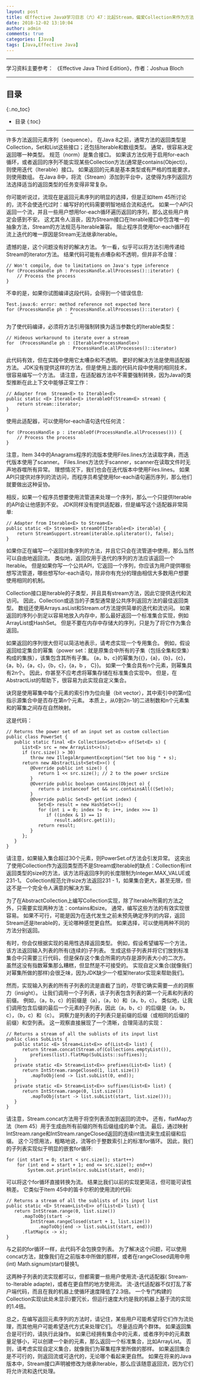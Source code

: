 ```yaml
---
layout: post
title: 《Effective Java》学习日志（六）47：比起Stream，偏爱Collection来作为方法的返回类型
date: 2018-12-02 13:10:04
author: admin
comments: true
categories: [Java]
tags: [Java,Effective Java]
---
```




<!-- more -->

---

学习资料主要参考： 《Effective Java Third Edition》，作者：Joshua Bloch

---

## 目录
{:.no_toc}

* 目录
{:toc}

---

许多方法返回元素序列（sequence）。
在Java 8之前，通常方法的返回类型是Collection，Set和List这些接口；还包括Iterable和数组类型。
通常，很容易决定返回哪一种类型。
规范（norm）是集合接口。
如果该方法仅用于启用for-each循环，或者返回的序列不能实现某些Collection方法(通常是contains(Object))，则使用迭代（Iterable）接口。
如果返回的元素是基本类型或有严格的性能要求，则使用数组。
在Java 8中，将流（Stream）添加到平台中，这使得为序列返回方法选择适当的返回类型的任务变得非常复杂。

你可能听说过，流现在是返回元素序列的明显的选择，但是正如Item 45所讨论的，流不会使迭代过时：编写好的代码需要明智地结合流和迭代。
如果一个API只返回一个流，并且一些用户想用for-each循环遍历返回的序列，那么这些用户肯定会感到不安。
这尤其令人沮丧，因为Stream接口在Iterable接口中包含唯一的抽象方法，Stream的方法规范与Iterable兼容。
阻止程序员使用for-each循环在流上迭代的唯一原因是Stream无法继承Iterable。

遗憾的是，这个问题没有好的解决方法。 
乍一看，似乎可以将方法引用传递给Stream的iterator方法。 
结果代码可能有点嘈杂和不透明，但并非不合理：

    // Won't compile, due to limitations on Java's type inference
    for (ProcessHandle ph : ProcessHandle.allProcesses()::iterator) {
        // Process the process
    }
    
不幸的是，如果你试图编译这段代码，会得到一个错误信息:

    Test.java:6: error: method reference not expected here
    for (ProcessHandle ph : ProcessHandle.allProcesses()::iterator) {
                            ^
                            
为了使代码编译，必须将方法引用强制转换为适当参数化的Iterable类型：

    // Hideous workaround to iterate over a stream
    for  (ProcessHandle ph : (Iterable<ProcessHandle>)
                             ProcessHandle.allProcesses()::iterator)
    
此代码有效，但在实践中使用它太嘈杂和不透明。 
更好的解决方法是使用适配器方法。 
JDK没有提供这样的方法，但是使用上面的代码片段中使用的相同技术，很容易编写一个方法。 
请注意，在适配器方法中不需要强制转换，因为Java的类型推断在此上下文中能够正常工作：

    // Adapter from  Stream<E> to Iterable<E>
    public static <E> Iterable<E> iterableOf(Stream<E> stream) {
        return stream::iterator;
    }
    
使用此适配器，可以使用for-each语句迭代任何流：

    for (ProcessHandle p : iterableOf(ProcessHandle.allProcesses())) {
        // Process the process
    }
    
注意，Item 34中的Anagrams程序的流版本使用Files.lines方法读取字典，而迭代版本使用了scanner。
Files.lines方法优于scanner，scanner在读取文件时无声地吞噬所有异常。
理想情况下，我们也会在迭代版本中使用Files.lines。
如果API只提供对序列的流访问，而程序员希望使用for-each语句遍历序列，那么他们就要做出这种妥协。

相反，如果一个程序员想要使用流管道来处理一个序列，那么一个只提供Iterable的API会让他感到不安。
JDK同样没有提供适配器，但是编写这个适配器非常简单:

    // Adapter from Iterable<E> to Stream<E>
    public static <E> Stream<E> streamOf(Iterable<E> iterable) {
        return StreamSupport.stream(iterable.spliterator(), false);
    }
    
如果你正在编写一个返回对象序列的方法，并且它只会在流管道中使用，那么当然可以自由地返回流。
类似地，返回仅用于迭代的序列的方法应该返回一个Iterable。
但是如果你写一个公共API，它返回一个序列，你应该为用户提供哪些想写流管道，哪些想写for-each语句，除非你有充分的理由相信大多数用户想要使用相同的机制。

Collection接口是Iterable的子类型，并且具有stream方法，因此它提供迭代和流访问。 
因此，Collection或适当的子类型通常是公共序列返回方法的最佳返回类型。 
数组还使用Arrays.asList和Stream.of方法提供简单的迭代和流访问。 
如果返回的序列小到足以容易地放入内存中，那么最好返回一个标准集合实现，例如ArrayList或HashSet。 
但是不要在内存中存储大的序列，只是为了将它作为集合返回。

如果返回的序列很大但可以简洁地表示，请考虑实现一个专用集合。 
例如，假设返回给定集合的幂集（power set：就是原集合中所有的子集（包括全集和空集）构成的集族），该集包含其所有子集。 
{a，b，c}的幂集为{{}，{a}，{b}，{c}，{a，b}，{a，c}，{b，c}，{a，b ， C}}。 如果一个集合具有n个元素，则幂集具有2n个。 
因此，你甚至不应考虑将幂集存储在标准集合实现中。 
但是，在AbstractList的帮助下，很容易为此实现自定义集合。

诀窍是使用幂集中每个元素的索引作为位向量（bit vector），其中索引中的第n位指示源集合中是否存在第n个元素。 
本质上，从0到2n-1的二进制数和n个元素集和的幂集之间存在自然映射。 

这是代码：

    // Returns the power set of an input set as custom collection
    public class PowerSet {
       public static final <E> Collection<Set<E>> of(Set<E> s) {
          List<E> src = new ArrayList<>(s);
          if (src.size() > 30)
             throw new IllegalArgumentException("Set too big " + s);
          return new AbstractList<Set<E>>() {
             @Override public int size() {
                return 1 << src.size(); // 2 to the power srcSize
             }
             @Override public boolean contains(Object o) {
                return o instanceof Set && src.containsAll((Set)o);
             }
             @Override public Set<E> get(int index) {
                Set<E> result = new HashSet<>();
                for (int i = 0; index != 0; i++, index >>= 1)
                   if ((index & 1) == 1)
                      result.add(src.get(i));
                return result;
             }
          };
       }
    }
    
请注意，如果输入集合超过30个元素，则PowerSet.of方法会引发异常。 
这突出了使用Collection作为返回类型而不是Stream或Iterable的缺点：Collection有int返回类型的size的方法，该方法将返回序列的长度限制为Integer.MAX_VALUE或231-1。
Collection规范允许size方法返回231 - 1，如果集合更大，甚至无限，但这不是一个完全令人满意的解决方案。

为了在AbstractCollection上编写Collection实现，除了Iterable所需的方法之外，只需要实现两种方法：contains和size。 
通常，编写这些方法的有效实现很容易。 
如果不可行，可能是因为在迭代发生之前未预先确定序列的内容，返回Stream还是Iterable的，无论哪种感觉更自然。 
如果选择，可以使用两种不同的方法分别返回。

有时，你会仅根据实现的易用性选择返回类型。
例如，假设希望编写一个方法，该方法返回输入列表的所有(连续的)子列表。
生成这些子列表并将它们放到标准集合中只需要三行代码，但是保存这个集合所需的内存是源列表大小的二次方。
虽然这没有指数幂集那么糟糕，但显然是不可接受的。
实现自定义集合(就像我们对幂集所做的那样)会很乏味，因为JDK缺少一个框架Iterator实现来帮助我们。

然而，实现输入列表的所有子列表的流是直截了当的，尽管它确实需要一点的洞察力（insight）。 
让我们调用一个子列表，该子列表包含列表的第一个元素和列表的前缀。 
例如，（a，b，c）的前缀是（a），（a，b）和（a，b，c）。 
类似地，让我们调用包含后缀的最后一个元素的子列表，因此（a，b，c）的后缀是（a，b，c），（b，c）和（c）。 
洞察力是列表的子列表只是前缀的后缀（或相同的后缀的前缀）和空列表。 
这一观察直接展现了一个清晰，合理简洁的实现：

    // Returns a stream of all the sublists of its input list
    public class SubLists {
       public static <E> Stream<List<E>> of(List<E> list) {
          return Stream.concat(Stream.of(Collections.emptyList()),
             prefixes(list).flatMap(SubLists::suffixes));
       }
       private static <E> Stream<List<E>> prefixes(List<E> list) {
          return IntStream.rangeClosed(1, list.size())
             .mapToObj(end -> list.subList(0, end));
       }
       private static <E> Stream<List<E>> suffixes(List<E> list) {
          return IntStream.range(0, list.size())
             .mapToObj(start -> list.subList(start, list.size()));
       }
    }
    
请注意，Stream.concat方法用于将空列表添加到返回的流中。 
还有，flatMap方法（Item 45）用于生成由所有前缀的所有后缀组成的单个流。 
最后，通过映射IntStream.range和IntStream.rangeClosed返回的连续int值流来生成前缀和后缀。
这个习惯用法，粗略地说，流等价于整数索引上的标准for循环。
因此，我们的子列表实现似于明显的嵌套for循环:

    for (int start = 0; start < src.size(); start++)
        for (int end = start + 1; end <= src.size(); end++)
            System.out.println(src.subList(start, end));
            
可以将这个for循环直接转换为流。
结果比我们以前的实现更简洁，但可能可读性稍差。
它类似于Item 45中的笛卡尔积的使用流的代码:

    // Returns a stream of all the sublists of its input list
    public static <E> Stream<List<E>> of(List<E> list) {
       return IntStream.range(0, list.size())
          .mapToObj(start ->
             IntStream.rangeClosed(start + 1, list.size())
                .mapToObj(end -> list.subList(start, end)))
          .flatMap(x -> x);
    }
    
与之前的for循环一样，此代码不会包换空列表。 
为了解决这个问题，可以使用concat方法，就像我们在之前版本中所做的那样，或者在rangeClosed调用中用(int) Math.signum(start)替换1。

这两种子列表的流实现都可以，但都需要一些用户使用流-迭代适配器( Stream-to-Iterable adapte)，或者在更自然的地方使用流。
流-迭代适配器不仅打乱了客户端代码，而且在我的机器上使循环速度降低了2.3倍。
一个专门构建的Collection实现(此处未显示)要冗长，但运行速度大约是我的机器上基于流的实现的1.4倍。

总之，在编写返回元素序列的方法时，请记住，某些用户可能希望将它们作为流处理，而其他用户可能希望迭代方式来处理它们。 
尽量适应两个群体。 
如果返回集合是可行的，请执行此操作。 
如果已经拥有集合中的元素，或者序列中的元素数量足够小，可以创建一个新的元素，那么返回一个标准集合，比如ArrayList。 
否则，请考虑实现自定义集合，就像我们为幂集程序里所做的那样。 
如果返回集合是不可行的，则返回流或可迭代的，无论哪个看起来更自然。 
如果在将来的Java版本中，Stream接口声明被修改为继承Iterable，那么应该随意返回流，因为它们将允许流和迭代处理。